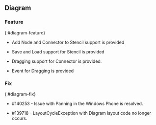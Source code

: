 ## Diagram

### Feature
{:#diagram-feature}

* Add Node and Connector to Stencil support is provided

* Save and Load support for Stencil is provided

* Dragging support for Connector is provided.

* Event for Dragging is provided

### Fix
{:#diagram-fix}

* \#140253 - Issue with Panning in the Windows Phone is resolved.

* \#139718 - LayoutCycleException with Diagram layout code no longer occurs.
